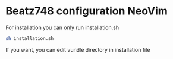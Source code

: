 # Beatz748 configuration NeoVim

For installation you can only run installation.sh

```bash
sh installation.sh
```

If you want, you can edit vundle directory in installation file
